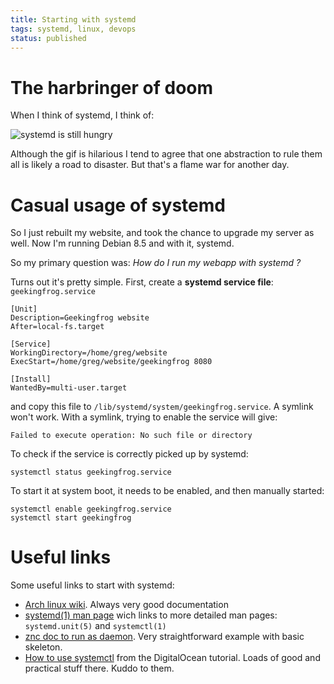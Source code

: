 ```yaml
---
title: Starting with systemd
tags: systemd, linux, devops
status: published
---
```



# The harbringer of doom
When I think of systemd, I think of:

![systemd is still hungry](http://i3.kym-cdn.com/photos/images/newsfeed/000/925/966/8d2.gif)

Although the gif is hilarious I tend to agree that one abstraction to rule
them all is likely a road to disaster. But that's a flame war for another day.

# Casual usage of systemd

So I just rebuilt my website, and took the chance to upgrade my server as well.
Now I'm running Debian 8.5 and with it, systemd.

So my primary question was: *How do I run my webapp with systemd ?*

Turns out it's pretty simple. First, create a **systemd service file**: `geekingfrog.service`

```
[Unit]
Description=Geekingfrog website
After=local-fs.target

[Service]
WorkingDirectory=/home/greg/website
ExecStart=/home/greg/website/geekingfrog 8080

[Install]
WantedBy=multi-user.target
```

and copy this file to `/lib/systemd/system/geekingfrog.service`. A symlink won't work.
With a symlink, trying to enable the service will give:

```
Failed to execute operation: No such file or directory
```

To check if the service is correctly picked up by systemd:

```
systemctl status geekingfrog.service
```

To start it at system boot, it needs to be enabled, and then manually started:

```
systemctl enable geekingfrog.service
systemctl start geekingfrog
```


# Useful links

Some useful links to start with systemd:

* [Arch linux wiki](https://wiki.archlinux.org/index.php/Systemd). Always very good documentation
* [systemd(1) man page](https://www.freedesktop.org/software/systemd/man/systemd.unit.html) wich links
  to more detailed man pages: `systemd.unit(5)` and `systemctl(1)`
* [znc doc to run as daemon](http://wiki.znc.in/Running_ZNC_as_a_system_daemon).
  Very straightforward example with basic skeleton.
* [How to use systemctl](https://www.digitalocean.com/community/tutorials/how-to-use-systemctl-to-manage-systemd-services-and-units) from the DigitalOcean tutorial. Loads of good and practical stuff there. Kuddo to them.
